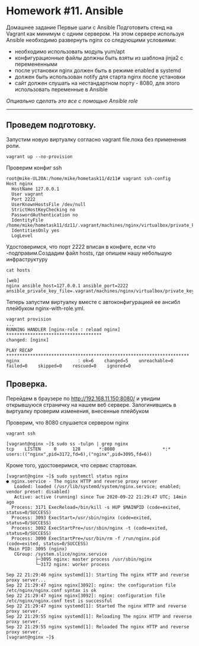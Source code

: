 # Homework #11. Ansible

Домашнее задание
Первые шаги с Ansible
Подготовить стенд на Vagrant как минимум с одним сервером. На этом сервере используя Ansible необходимо развернуть nginx со следующими условиями:
- необходимо использовать модуль yum/apt
- конфигурационные файлы должны быть взяты из шаблона jinja2 с перемененными
- после установки nginx должен быть в режиме enabled в systemd
- должен быть использован notify для старта nginx после установки
- сайт должен слушать на нестандартном порту - 8080, для этого использовать переменные в Ansible

  
*Опциально сделать это все с помощью Ansible role*

---

## Проведем подготовку.
Запустим новую виртуалку согласно vagrant file.пока без применения роли.  
```
vagrant up --no-provision
```

Проверим конфиг ssh  
```
root@mike-UL20A:/home/mike/hometask11/dz11# vagrant ssh-config
Host nginx
  HostName 127.0.0.1
  User vagrant
  Port 2222
  UserKnownHostsFile /dev/null
  StrictHostKeyChecking no
  PasswordAuthentication no
  IdentityFile /home/mike/hometask11/dz11/.vagrant/machines/nginx/virtualbox/private_key
  IdentitiesOnly yes
  LogLevel

```

Удостоверимся, что порт 2222 вписан в конфиге, если что -подправим.Создадим файл hosts, где опишем нашу небольшую инфраструктуру
```
cat hosts

[web]
nginx ansible_host=127.0.0.1 ansible_port=2222 ansible_private_key_file=.vagrant/machines/nginx/virtualbox/private_key
```

Теперь запустим виртуалку вместе c автоконфигурацией ее ансибл плейбуком nginx-with-role.yml.
```
vagrant provision
...
RUNNING HANDLER [nginx-role : reload nginx] ************************************
changed: [nginx]

PLAY RECAP *********************************************************************
nginx                      : ok=6    changed=5    unreachable=0    failed=0    skipped=0    rescued=0    ignored=0   
```


## Проверка.
Перейдем в браузере по http://192.168.11.150:8080/ и увидим открывшуюся страничку на нашем веб сервере.
Залогинившись в виртуалку проверим изменения, внесенные плейбуком

Проверим, что  8080 слушается сервером nginx
```
vagrant ssh

[vagrant@nginx ~]$ sudo ss -tulpn | grep nginx
tcp    LISTEN     0      128       *:8080                  *:*                   users:(("nginx",pid=3172,fd=6),("nginx",pid=3095,fd=6))

```

Кроме того, удостоверимся, что сервис стартован.
```
[vagrant@nginx ~]$ sudo systemctl status nginx
● nginx.service - The nginx HTTP and reverse proxy server
   Loaded: loaded (/usr/lib/systemd/system/nginx.service; enabled; vendor preset: disabled)
   Active: active (running) since Tue 2020-09-22 21:29:47 UTC; 14min ago
  Process: 3171 ExecReload=/bin/kill -s HUP $MAINPID (code=exited, status=0/SUCCESS)
  Process: 3093 ExecStart=/usr/sbin/nginx (code=exited, status=0/SUCCESS)
  Process: 3092 ExecStartPre=/usr/sbin/nginx -t (code=exited, status=0/SUCCESS)
  Process: 3090 ExecStartPre=/usr/bin/rm -f /run/nginx.pid (code=exited, status=0/SUCCESS)
 Main PID: 3095 (nginx)
   CGroup: /system.slice/nginx.service
           ├─3095 nginx: master process /usr/sbin/nginx
           └─3172 nginx: worker process

Sep 22 21:29:46 nginx systemd[1]: Starting The nginx HTTP and reverse proxy server...
Sep 22 21:29:47 nginx nginx[3092]: nginx: the configuration file /etc/nginx/nginx.conf syntax is ok
Sep 22 21:29:47 nginx nginx[3092]: nginx: configuration file /etc/nginx/nginx.conf test is successful
Sep 22 21:29:47 nginx systemd[1]: Started The nginx HTTP and reverse proxy server.
Sep 22 21:29:55 nginx systemd[1]: Reloading The nginx HTTP and reverse proxy server.
Sep 22 21:29:55 nginx systemd[1]: Reloaded The nginx HTTP and reverse proxy server.
[vagrant@nginx ~]$ 

```